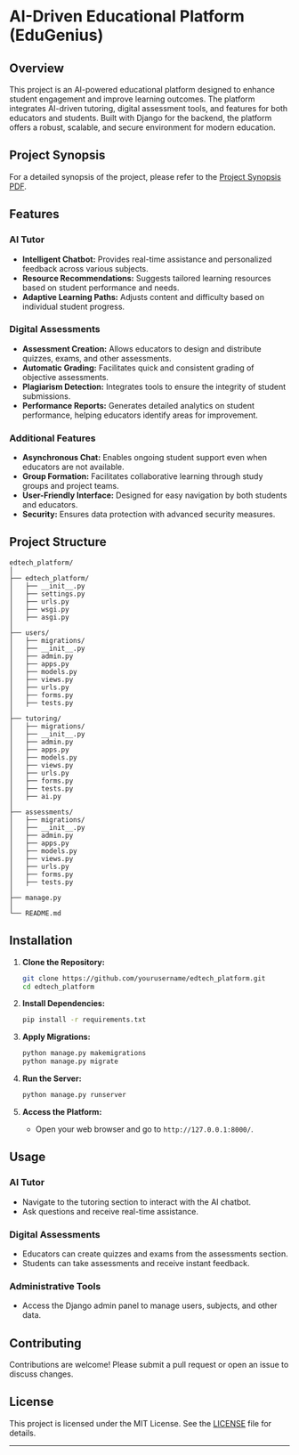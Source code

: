 # AI-Driven Educational Platform (EduGenius)

## Overview

This project is an AI-powered educational platform designed to enhance student engagement and improve learning outcomes. The platform integrates AI-driven tutoring, digital assessment tools, and features for both educators and students. Built with Django for the backend, the platform offers a robust, scalable, and secure environment for modern education.

## Project Synopsis

For a detailed synopsis of the project, please refer to the [Project Synopsis PDF](docs/Project_Synopsis.pdf).

## Features

### AI Tutor
- **Intelligent Chatbot:** Provides real-time assistance and personalized feedback across various subjects.
- **Resource Recommendations:** Suggests tailored learning resources based on student performance and needs.
- **Adaptive Learning Paths:** Adjusts content and difficulty based on individual student progress.

### Digital Assessments
- **Assessment Creation:** Allows educators to design and distribute quizzes, exams, and other assessments.
- **Automatic Grading:** Facilitates quick and consistent grading of objective assessments.
- **Plagiarism Detection:** Integrates tools to ensure the integrity of student submissions.
- **Performance Reports:** Generates detailed analytics on student performance, helping educators identify areas for improvement.

### Additional Features
- **Asynchronous Chat:** Enables ongoing student support even when educators are not available.
- **Group Formation:** Facilitates collaborative learning through study groups and project teams.
- **User-Friendly Interface:** Designed for easy navigation by both students and educators.
- **Security:** Ensures data protection with advanced security measures.

## Project Structure

```
edtech_platform/
│
├── edtech_platform/
│   ├── __init__.py
│   ├── settings.py
│   ├── urls.py
│   ├── wsgi.py
│   ├── asgi.py
│
├── users/
│   ├── migrations/
│   ├── __init__.py
│   ├── admin.py
│   ├── apps.py
│   ├── models.py
│   ├── views.py
│   ├── urls.py
│   ├── forms.py
│   ├── tests.py
│
├── tutoring/
│   ├── migrations/
│   ├── __init__.py
│   ├── admin.py
│   ├── apps.py
│   ├── models.py
│   ├── views.py
│   ├── urls.py
│   ├── forms.py
│   ├── tests.py
│   ├── ai.py
│
├── assessments/
│   ├── migrations/
│   ├── __init__.py
│   ├── admin.py
│   ├── apps.py
│   ├── models.py
│   ├── views.py
│   ├── urls.py
│   ├── forms.py
│   ├── tests.py
│
├── manage.py
│
└── README.md
```

## Installation

1. **Clone the Repository:**
   ```bash
   git clone https://github.com/yourusername/edtech_platform.git
   cd edtech_platform
   ```

2. **Install Dependencies:**
   ```bash
   pip install -r requirements.txt
   ```

3. **Apply Migrations:**
   ```bash
   python manage.py makemigrations
   python manage.py migrate
   ```

4. **Run the Server:**
   ```bash
   python manage.py runserver
   ```

5. **Access the Platform:**
   - Open your web browser and go to `http://127.0.0.1:8000/`.

## Usage

### AI Tutor
- Navigate to the tutoring section to interact with the AI chatbot.
- Ask questions and receive real-time assistance.

### Digital Assessments
- Educators can create quizzes and exams from the assessments section.
- Students can take assessments and receive instant feedback.

### Administrative Tools
- Access the Django admin panel to manage users, subjects, and other data.

## Contributing

Contributions are welcome! Please submit a pull request or open an issue to discuss changes.

## License

This project is licensed under the MIT License. See the [LICENSE](LICENSE) file for details.

---
